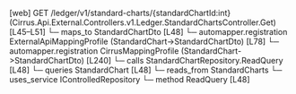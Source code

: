[web] GET /ledger/v1/standard-charts/{standardChartId:int}  (Cirrus.Api.External.Controllers.v1.Ledger.StandardChartsController.Get)  [L45–L51]
  └─ maps_to StandardChartDto [L48]
    └─ automapper.registration ExternalApiMappingProfile (StandardChart->StandardChartDto) [L78]
    └─ automapper.registration CirrusMappingProfile (StandardChart->StandardChartDto) [L240]
  └─ calls StandardChartRepository.ReadQuery [L48]
  └─ queries StandardChart [L48]
    └─ reads_from StandardCharts
  └─ uses_service IControlledRepository<StandardChart>
    └─ method ReadQuery [L48]

